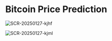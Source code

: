 # Bitcoin Price Prediction

![SCR-20250127-kjhf](https://github.com/user-attachments/assets/900e0c64-82e7-4d7b-a652-9b049ef8e296)

![SCR-20250127-kjml](https://github.com/user-attachments/assets/eb4f0f5a-64c9-4f44-b91e-6d55954ca614)
